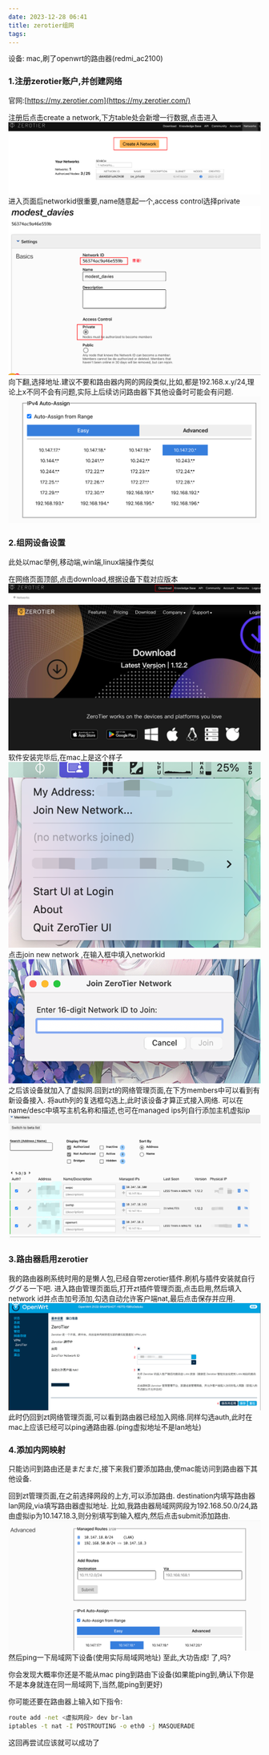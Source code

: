 ```yaml
---
date: 2023-12-28 06:41
title: zerotier组网
tags:
---
```

设备: mac,刷了openwrt的路由器(redmi_ac2100)

### 1.注册zerotier账户,并创建网络
官网:[https://my.zerotier.com](https://my.zerotier.com/)

注册后点击create a network,下方table处会新增一行数据,点击进入
![](../../assets/Pasted%20image%2020231228065504.png)
进入页面后networkid很重要,name随意起一个,access control选择private
![](../../assets/Pasted%20image%2020231228065648.png)
向下翻,选择地址.建议不要和路由器内网的网段类似,比如,都是192.168.x.y/24,理论上x不同不会有问题,实际上后续访问路由器下其他设备时可能会有问题.
![](../../assets/Pasted%20image%2020231228065824.png)

### 2.组网设备设置
此处以mac举例,移动端,win端,linux端操作类似

在网络页面顶部,点击download,根据设备下载对应版本
![](../../assets/Pasted%20image%2020231228070200.png)
![](../../assets/Pasted%20image%2020231228070338.png)
软件安装完毕后,在mac上是这个样子
![](../../assets/Pasted%20image%2020231228070553.png)
点击join new network ,在输入框中填入networkid
![](../../assets/Pasted%20image%2020231228070659.png)
之后该设备就加入了虚拟网.回到zt的网络管理页面,在下方members中可以看到有新设备接入.
将auth列的复选框勾选上,此时该设备才算正式接入网络. 可以在name/desc中填写主机名称和描述,也可在managed ips列自行添加主机虚拟ip
![](../../assets/Pasted%20image%2020231228070905.png)

### 3.路由器启用zerotier
我的路由器刷系统时用的是懒人包,已经自带zerotier插件.刷机与插件安装就自行ググる一下吧.
进入路由管理页面后,打开zt插件管理页面,点击启用,然后填入network id并点击加号添加,勾选自动允许客户端nat,最后点击保存并应用.
![](../../assets/Pasted%20image%2020231228071548.png)
此时仍回到zt网络管理页面,可以看到路由器已经加入网络.同样勾选auth,此时在mac上应该已经可以ping通路由器.(ping虚拟地址不是lan地址)

### 4.添加内网映射
只能访问到路由还是まだまだ,接下来我们要添加路由,使mac能访问到路由器下其他设备.

回到zt管理页面,在之前选择网段的上方,可以添加路由.
destination内填写路由器lan网段,via填写路由器虚拟地址.
比如,我路由器局域网网段为192.168.50.0/24,路由虚拟ip为10.147.18.3,则分别填写到输入框内,然后点击submit添加路由.
![](../../assets/Pasted%20image%2020231228072117.png)
然后ping一下局域网下设备(使用实际局域网地址)
至此,大功告成!
了,吗?

你会发现大概率你还是不能从mac ping到路由下设备(如果能ping到,确认下你是不是本身就连在同一局域网下,当然,能ping到更好)

你可能还要在路由器上输入如下指令:
```bash
route add -net <虚拟网段> dev br-lan
iptables -t nat -I POSTROUTING -o eth0 -j MASQUERADE
```
这回再尝试应该就可以成功了